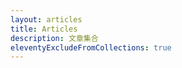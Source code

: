 ```yaml
---
layout: articles
title: Articles
description: 文章集合
eleventyExcludeFromCollections: true
---
```




